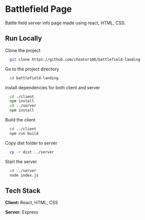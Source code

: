# Battlefield Page

Battle field server info page made using react, HTML, CSS.

## Run Locally

Clone the project

```bash
  git clone https://github.com/cheater108/battlefield-landing
```

Go to the project directory

```bash
  cd battlefield-landing
```

Install dependencies for both client and server

```bash
  cd ./client
  npm install
  cd ../server
  npm install
```

Build the client

```bash
  cd ../client
  npm run build
```

Copy dist folder to server

```bash
  cp -r dist ../server
```

Start the server

```bash
  cd ../server
  node index.js
```

## Tech Stack

**Client:** React, HTML, CSS

**Server:** Express
